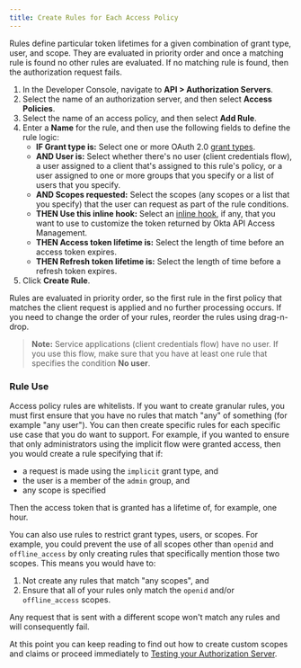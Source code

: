 ```yaml
---
title: Create Rules for Each Access Policy
---
```


Rules define particular token lifetimes for a given combination of grant type, user, and scope. They are evaluated in priority order and once a matching rule is found no other rules are evaluated. If no matching rule is found, then the authorization request fails.

1. In the Developer Console, navigate to **API > Authorization Servers**.
2. Select the name of an authorization server, and then select **Access Policies**.
3. Select the name of an access policy, and then select **Add Rule**.
4. Enter a **Name** for the rule, and then use the following fields to define the rule logic:
    * **IF Grant type is:** Select one or more OAuth 2.0 [grant types](/docs/concepts/auth-overview/#choosing-an-oauth-2-0-flow).
    * **AND User is:** Select whether there's no user (client credentials flow), a user assigned to a client that's assigned to this rule's policy, or a user assigned to one or more groups that you specify or a list of users that you specify.
    * **AND Scopes requested:** Select the scopes (any scopes or a list that you specify) that the user can request as part of the rule conditions.
    * **THEN Use this inline hook:**  Select an [inline hook](/docs/concepts/inline-hooks/), if any, that you want to use to customize the token returned by Okta API Access Management.
    * **THEN Access token lifetime is:** Select the length of time before an access token expires.
    * **THEN Refresh token lifetime is:** Select the length of time before a refresh token expires.
5. Click **Create Rule**.

Rules are evaluated in priority order, so the first rule in the first policy that matches the client request is applied and no further processing occurs. If you need to change the order of your rules, reorder the rules using drag-n-drop.

> **Note:** Service applications (client credentials flow) have no user. If you use this flow, make sure that you have at least one rule that specifies the condition **No user**.

### Rule Use

Access policy rules are whitelists. If you want to create granular rules, you must first ensure that you have no rules that match "any" of something (for example "any user"). You can then create specific rules for each specific use case that you do want to support. For example, if you wanted to ensure that only administrators using the implicit flow were granted access, then you would create a rule specifying that if:

* a request is made using the `implicit` grant type, and
* the user is a member of the `admin` group, and
* any scope is specified

Then the access token that is granted has a lifetime of, for example, one hour.

You can also use rules to restrict grant types, users, or scopes. For example, you could prevent the use of all scopes other than `openid` and `offline_access` by only creating rules that specifically mention those two scopes. This means you would have to:

1. Not create any rules that match "any scopes", and
2. Ensure that all of your rules only match the `openid` and/or `offline_access` scopes.

Any request that is sent with a different scope won't match any rules and will consequently fail.

At this point you can keep reading to find out how to create custom scopes and claims or proceed immediately to [Testing your Authorization Server](../-/test-authz-server/).

<NextSectionLink/>